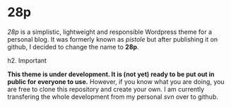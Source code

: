 # 28p

*28p* is a simplistic, lightweight and responsible Wordpress theme for a
personal blog. It was formerly known as *pistole* but after publishing it
on github, I decided to change the name to **28p**.

h2. Important

**This theme is under development. It is (not yet) ready to be put out in public
for everyone to use.** However, if you know what you are doing, you are free to
clone this repository and create your own. I am currently transfering the whole
development from my personal *svn* over to github.